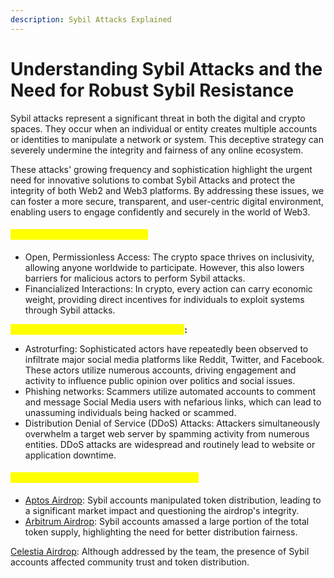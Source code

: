 ```yaml
---
description: Sybil Attacks Explained
---
```


# Understanding Sybil Attacks and the Need for Robust Sybil Resistance

Sybil attacks represent a significant threat in both the digital and crypto spaces. They occur when an individual or entity creates multiple accounts or identities to manipulate a network or system. This deceptive strategy can severely undermine the integrity and fairness of any online ecosystem.

These attacks' growing frequency and sophistication highlight the urgent need for innovative solutions to combat Sybil Attacks and protect the integrity of both Web2 and Web3 platforms. By addressing these issues, we can foster a more secure, transparent, and user-centric digital environment, enabling users to engage confidently and securely in the world of Web3.

#### <mark style="color:yellow;">**Why Sybil Resistance is Critical:**</mark>

* Open, Permissionless Access: The crypto space thrives on inclusivity, allowing anyone worldwide to participate. However, this also lowers barriers for malicious actors to perform Sybil attacks.
* Financialized Interactions: In crypto, every action can carry economic weight, providing direct incentives for individuals to exploit systems through Sybil attacks.

<mark style="color:yellow;">**Real-Life Consequences of Sybil Attacks**</mark>**:**

* Astroturfing: Sophisticated actors have repeatedly been observed to infiltrate major social media platforms like Reddit, Twitter, and Facebook. These actors utilize numerous accounts, driving engagement and activity to influence public opinion over politics and social issues.
* Phishing networks: Scammers utilize automated accounts to comment and message Social Media users with nefarious links, which can lead to unassuming individuals being hacked or scammed.
* Distribution Denial of Service (DDoS) Attacks: Attackers simultaneously overwhelm a target web server by spamming activity from numerous entities. DDoS attacks are widespread and routinely lead to website or application downtime.

#### <mark style="color:yellow;">**Web3's Vulnerability: Airdrop Sybil Attacks:**</mark>

* [Aptos Airdrop](https://medium.com/@l1ghtik/how-much-money-did-sybils-get-from-last-airdrop-events-a5c969b36395): Sybil accounts manipulated token distribution, leading to a significant market impact and questioning the airdrop's integrity.
* [Arbitrum Airdrop](https://crypto.news/arbitrum-airdrop-marred-by-sybil-attacks/): Sybil accounts amassed a large portion of the total token supply, highlighting the need for better distribution fairness.

[Celestia Airdrop](https://mirror.xyz/x-explore.eth/LLEhX4OEOMiB2v8ToJZK3iFBFCyANa1Sv6rv4OPXFYo): Although addressed by the team, the presence of Sybil accounts affected community trust and token distribution.

